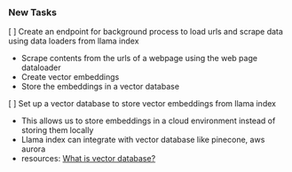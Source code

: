 ### New Tasks

[ ] Create an endpoint for background process to load urls and scrape data using data loaders from llama index
- Scrape contents from the urls of a webpage using the web page dataloader 
- Create vector embeddings 
- Store the embeddings in a vector database

[ ] Set up a vector database to store vector embeddings from llama index 
- This allows us to store embeddings in a cloud environment instead of storing them locally
- Llama index can integrate with vector database like pinecone, aws aurora
- resources: [What is vector database?](https://aws.amazon.com/what-is/vector-databases/)
